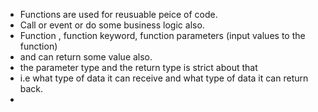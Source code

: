 - Functions are used for reusuable peice of code.
- Call or event or do some business logic also.
- Function , function keyword, function parameters (input values to the function)
- and can return some value also.
- the parameter type and the return type is strict about that 
- i.e what type of data it can receive and what type of data it can return back.
- 